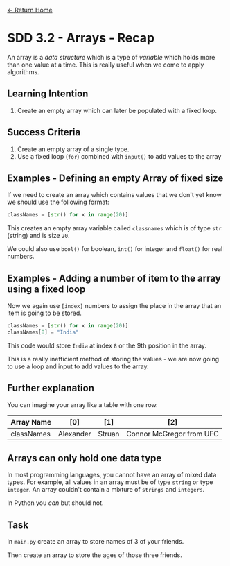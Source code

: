 [<- Return Home](/index.md)
# SDD 3.2 - Arrays - Recap

An array is a *data structure* which is a type of *variable* which holds more than one value at a time. This is really useful when we come to apply algorithms. 

  ## Learning Intention
  1. Create an empty array which can later be populated with a fixed loop.

## Success Criteria
1. Create an empty array of a single type.
2. Use a fixed loop (`for`) combined with `input()` to add values to the array

## Examples - Defining an empty Array of fixed size
If we need to create an array which contains values that we don't yet know we should use the following format:
```python
classNames = [str() for x in range(20)]
```
This creates an empty array variable called `classnames` which is of  type `str` (string) and is size `20`.

We could also use `bool()` for boolean, `int()` for integer and `float()` for real numbers. 

## Examples - Adding a number of item to the array using a fixed loop

Now we  again use `[index]` numbers to assign the place in the array that an item is going to be stored. 
```python
classNames = [str() for x in range(20)]
classNames[8] = "India"
```
This code would store `India` at index `8` or the 9th position in the array. 

This is a really inefficient method of storing the values - we are now going to use a loop and input to add values to the array.



## Further explanation
You can imagine your array like a table with one row.

|Array Name|[0]|[1]|[2]|
|---------|---------|---------|---------|
|classNames|Alexander|Struan|Connor McGregor from UFC

## Arrays can only hold one data type

In most programming languages, you cannot have an array of mixed data types. For example, all values in an array must be of type `string` or type `integer`. An array couldn't contain a mixture of `strings` and `integers`. 

In Python you *can* but should not. 

## Task 
In `main.py` create an array to store names of 3 of your friends.

Then create an array to store the ages of those three friends. 